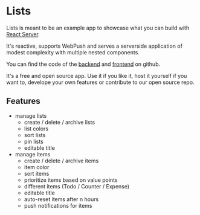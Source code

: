 # Lists

Lists is meant to be an example app to showcase what you can build with [React Server](/).

It's reactive, supports WebPush and serves a serverside application of modest complexity with multiple nested components.

You can find the code of the [backend](https://github.com/C5H8NNaO4/lists-app-backend) and [frontend](https://github.com/C5H8NNaO4/lists-app-frontend) on github.

It's a free and open source app. Use it if you like it, host it yourself if you want to, develope your own features or contribute to our open source repo.

## Features

- manage lists
  - create / delete / archive lists
  - list colors
  - sort lists
  - pin lists
  - editable title
- manage items
  - create / delete / archive items
  - item color
  - sort items
  - prioritize items based on value points
  - different items (Todo / Counter / Expense)
  - editable title
  - auto-reset items after n hours
  - push notifications for items
